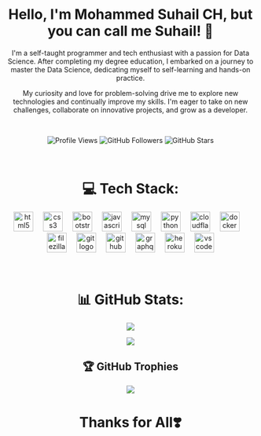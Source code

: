 <h1 align="center">
    Hello, I'm Mohammed Suhail CH, but you can call me Suhail! 👋
</h1>

<p align="center">
    I'm a self-taught programmer and tech enthusiast with a passion for Data Science. After completing my degree education, I embarked on a journey to master the Data Science, dedicating myself to self-learning and hands-on practice.
</p>

<p align="center">
    My curiosity and love for problem-solving drive me to explore new technologies and continually improve my skills. I'm eager to take on new challenges, collaborate on innovative projects, and grow as a developer.
</p>

<br />

<div align="center">

![Profile Views](https://komarev.com/ghpvc/?username=mohammedsuhailch&color=brightgreen)
![GitHub Followers](https://img.shields.io/github/followers/mohammedsuhailch?style=social)
![GitHub Stars](https://img.shields.io/github/stars/mohammedsuhailch?style=social)

</div>

<br />

<h1 align="center">
    💻 Tech Stack:
</h1>

<div align="center">
  <img src="https://cdn.jsdelivr.net/gh/devicons/devicon/icons/html5/html5-original.svg" height="40" alt="html5 logo"  />
  <img width="12" />
  <img src="https://cdn.jsdelivr.net/gh/devicons/devicon/icons/css3/css3-original.svg" height="40" alt="css3 logo"  />
  <img width="12" />
  <img src="https://cdn.simpleicons.org/bootstrap/7952B3" height="40" alt="bootstrap logo"  />
  <img width="12" />
  <img src="https://skillicons.dev/icons?i=js" height="40" alt="javascript logo"  />
  <img width="12" />
  <img src="https://cdn.simpleicons.org/mysql/4479A1" height="40" alt="mysql logo"  />
  <img width="12" />
  <img src="https://skillicons.dev/icons?i=py" height="40" alt="python logo"  />
  <img width="12" />
  <img src="https://cdn.simpleicons.org/cloudflare/F38020" height="40" alt="cloudflare logo"  />
  <img width="12" />
  <img src="https://cdn.jsdelivr.net/gh/devicons/devicon/icons/docker/docker-original.svg" height="40" alt="docker logo"  />
  <img width="12" />
  <img src="https://cdn.jsdelivr.net/gh/devicons/devicon/icons/filezilla/filezilla-plain.svg" height="40" alt="filezilla logo"  />
  <img width="12" />
  <img src="https://cdn.jsdelivr.net/gh/devicons/devicon/icons/git/git-original.svg" height="40" alt="git logo"  />
  <img width="12" />
  <img src="https://cdn.jsdelivr.net/gh/devicons/devicon/icons/github/github-original.svg" height="40" alt="github logo"  />
  <img width="12" />
  <img src="https://cdn.jsdelivr.net/gh/devicons/devicon/icons/graphql/graphql-plain.svg" height="40" alt="graphql logo"  />
  <img width="12" />
  <img src="https://cdn.jsdelivr.net/gh/devicons/devicon/icons/heroku/heroku-original.svg" height="40" alt="heroku logo"  />
  <img width="12" />
  <img src="https://cdn.jsdelivr.net/gh/devicons/devicon/icons/vscode/vscode-original.svg" height="40" alt="vscode logo"  />
</div>

<br/>
<br/>

<div align="center">

# 📊 GitHub Stats:

![](https://github-readme-stats.vercel.app/api?username=mohammedsuhailch&theme=vue-dark&hide_border=false&include_all_commits=true&count_private=true)

![](https://github-readme-stats.vercel.app/api/top-langs/?username=mohammedsuhailch&theme=vue-dark&hide_border=false&include_all_commits=true&count_private=true&layout=compact)

## 🏆 GitHub Trophies
![](https://github-profile-trophy.vercel.app/?username=mohammedsuhailch&theme=radical&no-frame=false&no-bg=true&margin-w=4)

<!-- ### 🔝 Top Contributed Repo
![](https://github-contributor-stats.vercel.app/api?username=mohammedsuhailch&limit=2&theme=dark&combine_all_yearly_contributions=true) -->

# Thanks for All❣️

</div>

